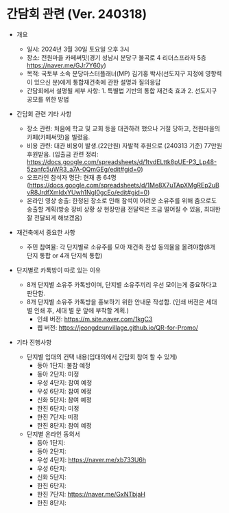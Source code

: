 # 간담회 관련 (Ver. 240318)

 * 개요
   - 일시: 2024년 3월 30일 토요일 오후 3시
   - 장소: 전원마을 카페써밋(경기 성남시 분당구 불곡로 4 리더스프라자 5층 https://naver.me/GJr7Y60y)
   - 목적: 국토부 소속 분당마스터플래너(MP) 김기홍 박사(선도지구 지정에 영향력이 있으신 분)에게 통합재건축에 관한 설명과 질의응답
   - 간담회에서 설명될 세부 사항: 1. 특별법 기반의 통합 재건축 효과 2. 선도지구 공모를 위한 방법

 * 간담회 관련 기타 사항
   - 장소 관련: 처음에 학교 및 교회 등을 대관하려 했으나 거절 당하고, 전원마을의 카페(카페써밋)을 빌렸음.
   - 비용 관련: 대관 비용이 발생.(22만원) 자발적 후원으로 (240313 기준) 77만원 후원받음. (입출금 관련 정리: https://docs.google.com/spreadsheets/d/1tvdELttk8pUE-P3_Lp48-5zanfc5uWR3_a7A-0QmGEg/edit#gid=0)
   - 오프라인 참석자 명단: 현재 총 64명 (https://docs.google.com/spreadsheets/d/1Me8X7uTApXMgREp2uBvR8JrdfXmIdxYUwh1NgI0gcEo/edit#gid=0)
   - 온라인 영상 송출: 한정된 장소로 인해 참석이 어려운 소유주를 위해 줌으로도 송출할 계획(방송 장비 상황 상 현장만큼 전달력은 조금 떨어질 수 있음, 최대한 잘 전달되게 해보겠음)

 * 재건축에서 중요한 사항
   - 주민 참여율: 각 단지별로 소유주를 모아 재건축 찬성 동의율을 올려야함(8개 단지 통합 or 4개 단지씩 통합)

 * 단지별로 카톡방이 따로 있는 이유
   - 8개 단지별 소유주 카톡방이며, 단지별 소유주끼리 우선 모이는게 중요하다고 판단함.
   - 8개 단지별 소유주 카톡방을 홍보하기 위한 안내문 작성함. (인쇄 버전은 세대 별 인쇄 후, 세대 별 문 앞에 부착할 계획.)
     - 인쇄 버전: https://m.site.naver.com/1kgC3
     - 웹 버전: https://jeongdeunvillage.github.io/QR-for-Promo/ 

 * 기타 진행사항
   - 단지별 입대의 컨택 내용(입대의에서 간담회 참여 할 수 있게)
     - 동아 1단지: 불참 예정
     - 동아 2단지: 미정
     - 우성 4단지: 참여 예정
     - 우성 6단지: 참여 예정
     - 신화 5단지: 참여 예정
     - 한진 6단지: 미정
     - 한진 7단지: 미정
     - 한진 8단지: 참여 예정
   - 단지별 온라인 동의서
     - 동아 1단지: 
     - 동아 2단지: 
     - 우성 4단지: https://naver.me/xb733U6h
     - 우성 6단지: 
     - 신화 5단지: 
     - 한진 6단지: 
     - 한진 7단지: https://naver.me/GxNTbjaH
     - 한진 8단지: 
